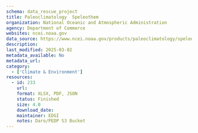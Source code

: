 ```yaml
---
schema: data_rescue_project 
title: Paleoclimatology  Speleothem
organization: National Oceanic and Atmospheric Administration
agency: Department of Commerce
websites: ncei.noaa.gov
data_source: https://www.ncei.noaa.gov/products/paleoclimatology/speleothem
description: 
last_modified: 2025-03-02
metadata_available: No
metadata_url: 
category:
  - ['Climate & Environment'] 
resources:
  - id: 233
    url: 
    format: XLSX, PDF, JSON
    status: Finished
    size: 4.0
    download_date: 
    maintainer: EDGI
    notes: Daro/PEDP S3 Bucket
---
```

